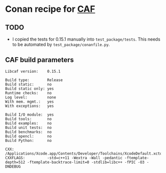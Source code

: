 Conan recipe for [CAF](http://actor-framework.org)
==================================================

TODO
----
- I copied the tests for 0.15.1 manually into `test_package/tests`.  This needs to be automated by `test_package/conanfile.py`.

CAF build parameters
--------------------

```
Libcaf version:    0.15.1

Build type:        Release
Build static:      no
Build static only: yes
Runtime checks:    no
Log level:         none
With mem. mgmt.:   yes
With exceptions:   yes

Build I/O module:  yes
Build tools:       no
Build examples:    no
Build unit tests:  no
Build benchmarks:  no
Build opencl:      no
Build Python:      no

CXX:               /Applications/Xcode.app/Contents/Developer/Toolchains/XcodeDefault.xctoolchain/usr/bin/c++
CXXFLAGS:          -std=c++11 -Wextra -Wall -pedantic -ftemplate-depth=512 -ftemplate-backtrace-limit=0 -stdlib=libc++ -fPIC -O3 -DNDEBUG
```